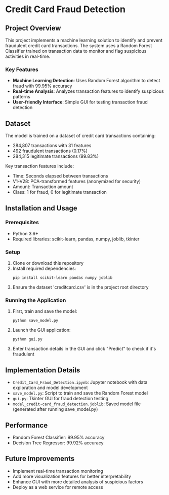 # Credit Card Fraud Detection

## Project Overview

This project implements a machine learning solution to identify and prevent fraudulent credit card transactions. The system uses a Random Forest Classifier trained on transaction data to monitor and flag suspicious activities in real-time.

### Key Features

- **Machine Learning Detection**: Uses Random Forest algorithm to detect fraud with 99.95% accuracy
- **Real-time Analysis**: Analyzes transaction features to identify suspicious patterns
- **User-friendly Interface**: Simple GUI for testing transaction fraud detection

## Dataset

The model is trained on a dataset of credit card transactions containing:
- 284,807 transactions with 31 features
- 492 fraudulent transactions (0.17%)
- 284,315 legitimate transactions (99.83%)

Key transaction features include:
- Time: Seconds elapsed between transactions
- V1-V28: PCA-transformed features (anonymized for security)
- Amount: Transaction amount
- Class: 1 for fraud, 0 for legitimate transaction

## Installation and Usage

### Prerequisites
- Python 3.6+
- Required libraries: scikit-learn, pandas, numpy, joblib, tkinter

### Setup
1. Clone or download this repository
2. Install required dependencies:
   ```
   pip install scikit-learn pandas numpy joblib
   ```
3. Ensure the dataset 'creditcard.csv' is in the project root directory

### Running the Application
1. First, train and save the model:
   ```
   python save_model.py
   ```
2. Launch the GUI application:
   ```
   python gui.py
   ```
3. Enter transaction details in the GUI and click "Predict" to check if it's fraudulent

## Implementation Details

- `Credit_Card_Fraud_Detection.ipynb`: Jupyter notebook with data exploration and model development
- `save_model.py`: Script to train and save the Random Forest model
- `gui.py`: Tkinter GUI for fraud detection testing
- `model_credit-card_fraud_detection.joblib`: Saved model file (generated after running save_model.py)

## Performance

- Random Forest Classifier: 99.95% accuracy
- Decision Tree Regressor: 99.92% accuracy

## Future Improvements

- Implement real-time transaction monitoring
- Add more visualization features for better interpretability
- Enhance GUI with more detailed analysis of suspicious factors
- Deploy as a web service for remote access
